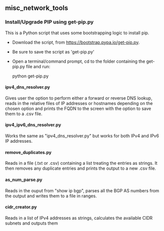 ## misc_network_tools


### Install/Upgrade PIP using get-pip.py

This is a Python script that uses some bootstrapping logic to install pip.

 - Download the script, from https://bootstrap.pypa.io/get-pip.py.
 - Be sure to save the script as 'get-pip.py'
 - Open a terminal/command prompt, cd to the folder containing the get-pip.py file and run:

    python get-pip.py


#### ipv4_dns_resolver.py

Gives user the option to perform either a forward or reverse DNS lookup, reads in the relative files of IP addresses or hostnames depending on the chosen option and prints the FQDN to the screen with the option to save them to a .csv file.

#### ipv4_ipv6_dns_resolver.py

Works the same as "ipv4_dns_resolver.py" but works for both IPv4 and IPv6 IP addresses.

#### remove_duplicates.py

Reads in a file (.txt or .csv) containing a list treating the entries as strings. It then removes any duplicate entries and prints the output to a new .csv file. 

#### as_num_parse.py

Reads in the ouput from "show ip bgp", parses all the BGP AS numbers from the output and writes them to a file in ranges.

#### cidr_creator.py

Reads in a list of IPv4 addresses as strings, calculates the available CIDR subnets and outputs them

